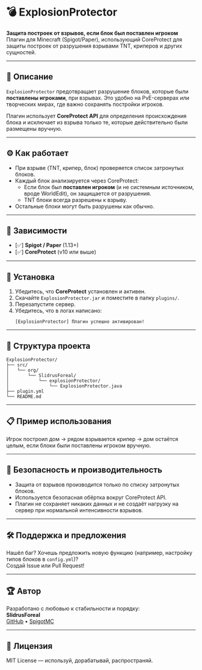 # 💣 ExplosionProtector

**Защита построек от взрывов, если блок был поставлен игроком**  
Плагин для Minecraft (Spigot/Paper), использующий CoreProtect для защиты построек от разрушения взрывами TNT, криперов и других сущностей.

---

## 🧠 Описание

`ExplosionProtector` предотвращает разрушение блоков, которые были **поставлены игроками**, при взрывах. Это удобно на PvE-серверах или творческих мирах, где важно сохранять постройки игроков.

Плагин использует **CoreProtect API** для определения происхождения блока и исключает из взрыва только те, которые действительно были размещены вручную.

---

## ⚙️ Как работает

- При взрыве (TNT, крипер, блок) проверяется список затронутых блоков.
- Каждый блок анализируется через CoreProtect:
  - Если блок был **поставлен игроком** (и не системным источником, вроде WorldEdit), он защищается от разрушения.
  - TNT блоки всегда разрешены к взрыву.
- Остальные блоки могут быть разрушены как обычно.

---

## 🧱 Зависимости

- [✅] **Spigot / Paper** (1.13+)
- [✅] **CoreProtect** (v10 или выше)

---

## 🚀 Установка

1. Убедитесь, что **CoreProtect** установлен и активен.
2. Скачайте `ExplosionProtector.jar` и поместите в папку `plugins/`.
3. Перезапустите сервер.
4. Убедитесь, что в логах написано:
   ```
   [ExplosionProtector] Плагин успешно активирован!
   ```

---

## 📂 Структура проекта

```
ExplosionProtector/
├── src/
│   └── org/
│       └── SlidrusForeal/
│           └── explosionProtector/
│               └── ExplosionProtector.java
├── plugin.yml
└── README.md
```

---

## 📋 Пример использования

Игрок построил дом → рядом взрывается крипер → дом остаётся целым, если блоки были поставлены игроком вручную.

---

## 🔐 Безопасность и производительность

- Защита от взрывов производится только по списку затронутых блоков.
- Используется безопасная обёртка вокруг CoreProtect API.
- Плагин не сохраняет никаких данных и не создаёт нагрузку на сервер при нормальной интенсивности взрывов.

---

## 🛠 Поддержка и предложения

Нашёл баг? Хочешь предложить новую функцию (например, настройку типов блоков в `config.yml`)?  
Создай Issue или Pull Request!

---

## 🏆 Автор

Разработано с любовью к стабильности и порядку:  
**SlidrusForeal**  
[GitHub](https://github.com/SlidrusForeal) • [SpigotMC](https://www.spigotmc.org/members/)

---

## 📜 Лицензия

MIT License — используй, дорабатывай, распространяй.
